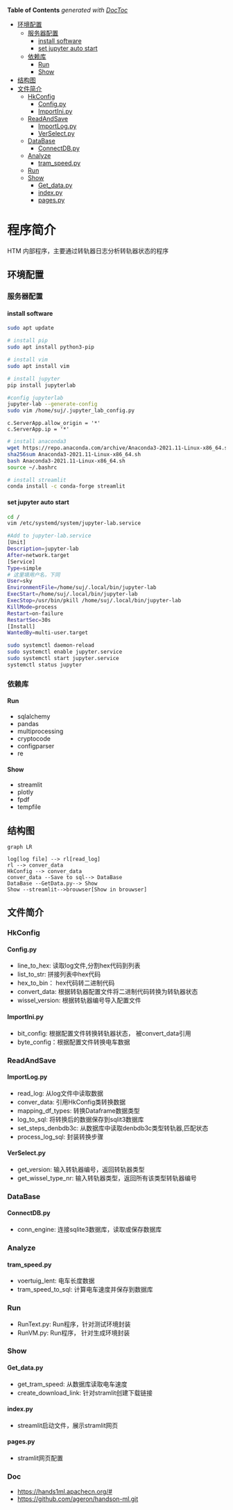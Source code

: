 <!-- START doctoc generated TOC please keep comment here to allow auto update -->

<!-- DON'T EDIT THIS SECTION, INSTEAD RE-RUN doctoc TO UPDATE -->

**Table of Contents**  *generated with [DocToc](https://github.com/thlorenz/doctoc)*

- [环境配置](#%E7%8E%AF%E5%A2%83%E9%85%8D%E7%BD%AE)
    - [服务器配置](#%E6%9C%8D%E5%8A%A1%E5%99%A8%E9%85%8D%E7%BD%AE)
        - [install software](#install-software)
        - [set jupyter auto start](#set-jupyter-auto-start)
    - [依赖库](#%E4%BE%9D%E8%B5%96%E5%BA%93)
        - [Run](#run)
        - [Show](#show)
- [结构图](#%E7%BB%93%E6%9E%84%E5%9B%BE)
- [文件简介](#%E6%96%87%E4%BB%B6%E7%AE%80%E4%BB%8B)
    - [HkConfig](#hkconfig)
        - [Config.py](#configpy)
        - [ImportIni.py](#importinipy)
    - [ReadAndSave](#readandsave)
        - [ImportLog.py](#importlogpy)
        - [VerSelect.py](#verselectpy)
    - [DataBase](#database)
        - [ConnectDB.py](#connectdbpy)
    - [Analyze](#analyze)
        - [tram_speed.py](#tram_speedpy)
    - [Run](#run-1)
    - [Show](#show-1)
        - [Get_data.py](#get_datapy)
        - [index.py](#indexpy)
        - [pages.py](#pagespy)

<!-- END doctoc generated TOC please keep comment here to allow auto update -->

# 程序简介

HTM 内部程序，主要通过转轨器日志分析转轨器状态的程序

## 环境配置

### 服务器配置

#### install software

```bash
sudo apt update

# install pip
sudo apt install python3-pip

# install vim
sudo apt install vim

# install jupyter
pip install jupyterlab

#config jupyterlab
jupyter-lab --generate-config
sudo vim /home/suj/.jupyter_lab_config.py
```

```python3
c.ServerApp.allow_origin = '*'
c.ServerApp.ip = '*'
```

```bash
# install anaconda3
wget https://repo.anaconda.com/archive/Anaconda3-2021.11-Linux-x86_64.sh
sha256sum Anaconda3-2021.11-Linux-x86_64.sh
bash Anaconda3-2021.11-Linux-x86_64.sh
source ~/.bashrc

# install streamlit
conda install -c conda-forge streamlit
```

#### set jupyter auto start

```bash
cd /
vim /etc/systemd/system/jupyter-lab.service 
```

```bash
#Add to jupyter-lab.service
[Unit]
Description=jupyter-lab
After=network.target
[Service]
Type=simple
# 这里填用户名，下同
User=sky
EnvironmentFile=/home/suj/.local/bin/jupyter-lab
ExecStart=/home/suj/.local/bin/jupyter-lab
ExecStop=/usr/bin/pkill /home/suj/.local/bin/jupyter-lab
KillMode=process
Restart=on-failure
RestartSec=30s
[Install]
WantedBy=multi-user.target
```

```bash
sudo systemctl daemon-reload
sudo systemctl enable jupyter.service
sudo systemctl start jupyter.service
systemctl status jupyter
```

### 依赖库

#### Run

- sqlalchemy
- pandas
- multiprocessing
- cryptocode
- configparser
- re

#### Show

- streamlit
- plotly
- fpdf
- tempfile

## 结构图

```mermaid
graph LR

log[log file] --> rl[read_log]
rl --> conver_data
HkConfig --> conver_data
conver_data --Save to sql--> DataBase
DataBase --GetData.py--> Show
Show --streamlit-->brouwser[Show in brouwser]
```

## 文件简介

### HkConfig

#### Config.py

- line_to_hex: 读取log文件,分割hex代码到列表
- list_to_str: 拼接列表中hex代码
- hex_to_bin： hex代码转二进制代码
- convert_data: 根据转轨器配置文件将二进制代码转换为转轨器状态
- wissel_version: 根据转轨器编号导入配置文件

#### ImportIni.py

- bit_config: 根据配置文件转换转轨器状态， 被convert_data引用
- byte_config：根据配置文件转换电车数据

### ReadAndSave

#### ImportLog.py

- read_log: 从log文件中读取数据
- conver_data: 引用HkConfig类转换数据
- mapping_df_types: 转换Dataframe数据类型
- log_to_sql: 将转换后的数据保存到sqlit3数据库
- set_steps_denbdb3c: 从数据库中读取denbdb3c类型转轨器,匹配状态
- process_log_sql: 封装转换步骤

#### VerSelect.py

- get_version: 输入转轨器编号，返回转轨器类型
- get_wissel_type_nr: 输入转轨器类型，返回所有该类型转轨器编号

### DataBase

#### ConnectDB.py

- conn_engine: 连接sqlite3数据库，读取或保存数据库

### Analyze

#### tram_speed.py

- voertuig_lent: 电车长度数据
- tram_speed_to_sql: 计算电车速度并保存到数据库

### Run

- RunText.py: Run程序，针对测试环境封装
- RunVM.py: Run程序， 针对生成环境封装

### Show

#### Get_data.py

- get_tram_speed: 从数据库读取电车速度
- create_download_link: 针对stramlit创建下载链接

#### index.py

- streamlit启动文件，展示stramlit网页

#### pages.py

- stramlit网页配置

### Doc

- https://hands1ml.apachecn.org/#
- https://github.com/ageron/handson-ml.git